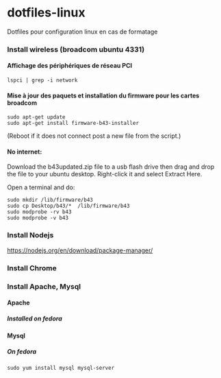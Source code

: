 # dotfiles-linux
Dotfiles pour configuration linux en cas de formatage



### Install wireless (broadcom ubuntu 4331)

#### Affichage des périphériques de réseau PCI
```
lspci | grep -i network
```
#### Mise à jour des paquets et installation du firmware pour les cartes broadcom

```
sudo apt-get update
sudo apt-get install firmware-b43-installer
```
(Reboot if it does not connect post a new file from the script.)

#### No internet:
Download the b43updated.zip file to a usb flash drive then drag and drop the file to your ubuntu desktop. Right-click it and select Extract Here.

Open a terminal and do:
```
sudo mkdir /lib/firmware/b43
sudo cp Desktop/b43/*  /lib/firmware/b43
sudo modprobe -rv b43 
sudo modprobe -v b43
```


### Install Nodejs
https://nodejs.org/en/download/package-manager/


### Install Chrome


### Install Apache, Mysql

#### Apache
##### Installed on fedora

#### Mysql
##### On fedora
```
sudo yum install mysql mysql-server
```
